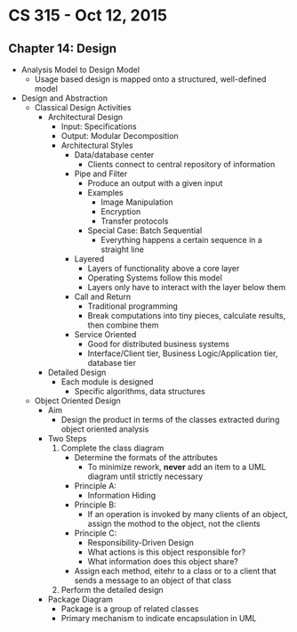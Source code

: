 # CS 315 - Oct 12, 2015

## Chapter 14: Design

 - Analysis Model to Design Model
	 - Usage based design is mapped onto a structured, well-defined model
 - Design and Abstraction
	 - Classical Design Activities
		 - Architectural Design
			 - Input: Specifications
			 - Output: Modular Decomposition
			 - Architectural Styles
				 - Data/database center
					 - Clients connect to central repository of information
				 - Pipe and Filter
					 - Produce an output with a given input
					 - Examples
						 - Image Manipulation
						 - Encryption
						 - Transfer protocols
					 - Special Case: Batch Sequential
						 - Everything happens a certain sequence in a straight line
				 - Layered
					 - Layers of functionality above a core layer
					 - Operating Systems follow this model
					 - Layers only have to interact with the layer below them
				 - Call and Return
					 - Traditional programming
					 - Break computations into tiny pieces, calculate results, then combine them
				 - Service Oriented
					 - Good for distributed business systems
					 - Interface/Client tier, Business Logic/Application tier, database tier
		 - Detailed Design
			 - Each module is designed
				 - Specific algorithms, data structures
	 - Object Oriented Design
		 - Aim
			 - Design the product in terms of the classes extracted during object oriented analysis
		 - Two Steps
			 1. Complete the class diagram
				 - Determine the formats of the attributes
					 - To minimize rework, **never** add an item to a UML diagram until strictly necessary
				 - Principle A:
					 - Information Hiding
				 - Principle B:
					 - If an operation is invoked by many clients of an object, assign the mothod to the object, not the clients
				 - Principle C:
					 - Responsibility-Driven Design
					 - What actions is this object responsible for?
					 - What information does this object share?
				 - Assign each method, eitehr to a class or to a client that sends a message to an object of that class
			 2. Perform the detailed design
		 - Package Diagram
			 - Package is a group of related classes
			 - Primary mechanism to indicate encapsulation in UML


